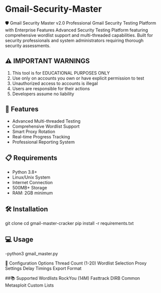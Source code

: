 # Gmail-Security-Master
🛡️ Gmail Security Master v2.0  Professional Gmail Security Testing Platform with Enterprise Features  Advanced Security Testing Platform featuring comprehensive wordlist support and multi-threaded capabilities. Built for security professionals and system administrators requiring thorough security assessments.

## ⚠️ IMPORTANT WARNINGS
1. This tool is for EDUCATIONAL PURPOSES ONLY
2. Use only on accounts you own or have explicit permission to test
3. Unauthorized access to accounts is illegal
4. Users are responsible for their actions
5. Developers assume no liability

## 🚀 Features
- Advanced Multi-threaded Testing
- Comprehensive Wordlist Support
- Smart Proxy Rotation
- Real-time Progress Tracking
- Professional Reporting System

## 📋 Requirements
- Python 3.8+
- Linux/Unix System
- Internet Connection
- 500MB+ Storage
- RAM: 2GB minimum

## 🛠️ Installation
 
git clone 
cd gmail-master-cracker
pip install -r requirements.txt


 ## 💻 Usage
-python3 gmail_master.py

🔧 Configuration Options
Thread Count (1-20)
Wordlist Selection
Proxy Settings
Delay Timings
Export Format

##📚 Supported Wordlists
RockYou (14M)
Fasttrack
DIRB Common
Metasploit
Custom Lists

